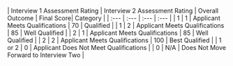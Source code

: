 
| Interview 1 Assessment Rating | Interview 2 Assessment Rating | Overall Outcome | Final Score| Category |
| :--- | :--- | :--- | :--- |
| 1 | 1 | Applicant Meets Qualifications | 70 | Qualified |
| 1 | 2 | Applicant Meets Qualifications | 85 | Well Qualified |
| 2 | 1 | Applicant Meets Qualifications | 85 | Well Qualified |
| 2 | 2 | Applicant Meets Qualifications | 100 | Best Qualified |
| 1 or 2 | 0 | Applicant Does Not Meet Qualifications |
| 0 | N/A | Does Not Move Forward to Interview Two |
